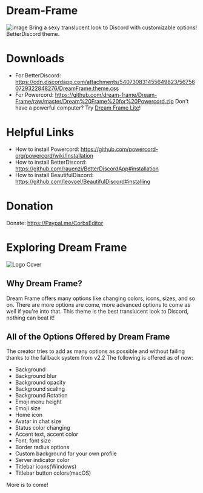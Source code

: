 # Dream-Frame
![image](https://i.imgur.com/WGv32qu.jpg)
Bring a sexy translucent look to Discord with customizable options! BetterDiscord theme.
# Downloads
* For BetterDiscord: https://cdn.discordapp.com/attachments/540730831455649823/567560729322848276/DreamFrame.theme.css
* For Powercord: https://github.com/dream-frame/Dream-Frame/raw/master/Dream%20Frame%20for%20Powercord.zip
Don't have a powerful computer? Try [Dream Frame Lite](https://github.com/dream-frame/Lite)!

# Helpful Links
* How to install Powercord: https://github.com/powercord-org/powercord/wiki/Installation
* How to install BetterDiscord: https://github.com/rauenzi/BetterDiscordApp#installation
* How to install BeautifulDiscord: https://github.com/leovoel/BeautifulDiscord#installing
# Donation
Donate: https://Paypal.me/CorbsEditor
# Exploring Dream Frame
![Logo Cover](https://i.imgur.com/BpKlpWq.jpg)
## Why Dream Frame?
Dream Frame offers many options like changing colors, icons, sizes, and so on. There are more options are come, more advanced options to come as well if you're into that. This theme is the best translucent look to Discord, nothing can beat it!
## All of the Options Offered by Dream Frame
The creator tries to add as many options as possible and without failing thanks to the fallback system from v2.2
The following is offered as of now:
* Background
* Background blur
* Background opacity
* Background scaling
* Background Rotation
* Emoji menu height
* Emoji size
* Home icon
* Avatar in chat size
* Status color changing
* Accent text, accent color
* Font, font size
* Border radius options
* Custom background for your own profile
* Server indicator color
* Titlebar icons(Windows)
* Titlebar button colors(macOS)

More is to come! 
